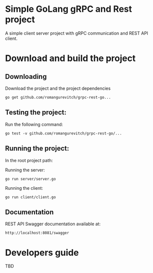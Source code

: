 # Simple GoLang gRPC and Rest project 
A simple client server project with gRPC communication and REST API client. 

# Download and build the project  

## Downloading 
Download the project and the project dependencies

`go get github.com/romangurevitch/grpc-rest-go...`

## Testing the project:
Run the following command:

`go test -v github.com/romangurevitch/grpc-rest-go/...`
## Running the project:
In the root project path:

Running the server: 

`go run server/server.go`

Running the client:

`go run client/client.go`

## Documentation 
REST API Swagger documentation available at:

`http://localhost:8081/swagger`

# Developers guide
TBD